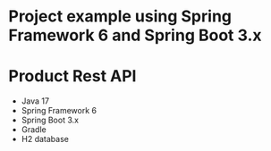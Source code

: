 # Project example using Spring Framework 6 and Spring Boot 3.x

# Product Rest API
- Java 17
- Spring Framework 6
- Spring Boot 3.x
- Gradle
- H2 database
